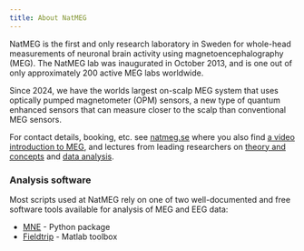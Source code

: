```yaml
---
title: About NatMEG
---
```


NatMEG is the first and only research laboratory in Sweden for whole-head measurements of neuronal brain activity using magnetoencephalography (MEG). The NatMEG lab was  inaugurated in October 2013, and is one out of only approximately 200 active MEG labs worldwide.

Since 2024, we have the worlds largest on-scalp MEG system that uses optically pumped magnetometer (OPM) sensors, a new type of quantum enhanced sensors that can measure closer to the scalp than conventional MEG sensors.

For contact details, booking, etc. see [natmeg.se](https://natmeg.se/) where you also find [a video introduction to MEG](https://natmeg.se/learnaboutmeg/meg_popsci/), and lectures from leading researchers on [theory and concepts](https://natmeg.se/learnaboutmeg/meg%20topics/meg%20concepts.html) and [data analysis](https://natmeg.se/learnaboutmeg/meg%20topics/analysis.html).

### Analysis software
Most scripts used at NatMEG rely on one of two well-documented and free software tools available for analysis of MEG and EEG data:

- [MNE](https://mne.tools/stable/index.html) - Python package
- [Fieldtrip](https://www.fieldtriptoolbox.org/) - Matlab toolbox